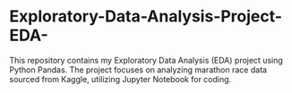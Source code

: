 # Exploratory-Data-Analysis-Project-EDA-
This repository contains my Exploratory Data Analysis (EDA) project using Python Pandas. The project focuses on analyzing marathon race data sourced from Kaggle, utilizing Jupyter Notebook for coding.
